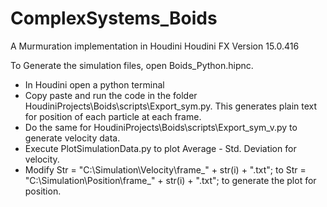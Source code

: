 # ComplexSystems_Boids
A Murmuration implementation in Houdini
Houdini FX Version 15.0.416

To Generate the simulation files, open Boids_Python.hipnc. 
- In Houdini open a python terminal
- Copy paste and run the code in the folder HoudiniProjects\Boids\scripts\Export_sym.py. This generates plain text for position of 
  each particle at each frame.
- Do the same for HoudiniProjects\Boids\scripts\Export_sym_v.py to generate velocity data.
- Execute PlotSimulationData.py to plot Average - Std. Deviation for velocity.
- Modify Str = "C:\\Simulation\\Velocity\\frame_" + str(i) + ".txt"; to Str = "C:\\Simulation\\Position\\frame_" + str(i) + ".txt";
  to generate the plot for position.
